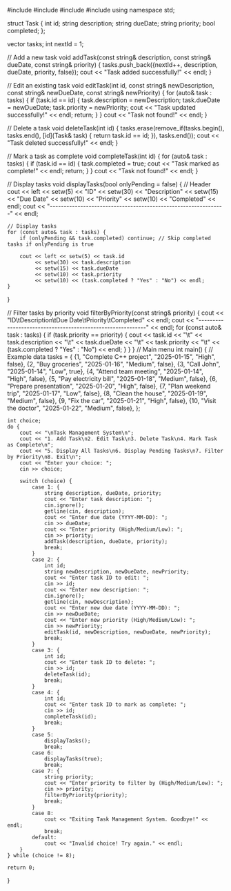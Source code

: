 #include <iostream>
#include <vector>
#include <algorithm>
#include <iomanip>
using namespace std;

struct Task {
    int id;
    string description;
    string dueDate;
    string priority;
    bool completed;
};

vector<Task> tasks;
int nextId = 1;

// Add a new task
void addTask(const string& description, const string& dueDate, const string& priority) {
    tasks.push_back({nextId++, description, dueDate, priority, false});
    cout << "Task added successfully!" << endl;
}

// Edit an existing task
void editTask(int id, const string& newDescription, const string& newDueDate, const string& newPriority) {
    for (auto& task : tasks) {
        if (task.id == id) {
            task.description = newDescription;
            task.dueDate = newDueDate;
            task.priority = newPriority;
            cout << "Task updated successfully!" << endl;
            return;
        }
    }
    cout << "Task not found!" << endl;
}

// Delete a task
void deleteTask(int id) {
    tasks.erase(remove_if(tasks.begin(), tasks.end(), [id](Task& task) {
        return task.id == id;
    }), tasks.end());
    cout << "Task deleted successfully!" << endl;
}

// Mark a task as complete
void completeTask(int id) {
    for (auto& task : tasks) {
        if (task.id == id) {
            task.completed = true;
            cout << "Task marked as complete!" << endl;
            return;
        }
    }
    cout << "Task not found!" << endl;
}

// Display tasks
void displayTasks(bool onlyPending = false) {
    // Header
    cout << left << setw(5) << "ID"
         << setw(30) << "Description"
         << setw(15) << "Due Date"
         << setw(10) << "Priority"
         << setw(10) << "Completed" << endl;
    cout << "---------------------------------------------------------------" << endl;

    // Display tasks
    for (const auto& task : tasks) {
        if (onlyPending && task.completed) continue; // Skip completed tasks if onlyPending is true

        cout << left << setw(5) << task.id
             << setw(30) << task.description
             << setw(15) << task.dueDate
             << setw(10) << task.priority
             << setw(10) << (task.completed ? "Yes" : "No") << endl;
    }
}

// Filter tasks by priority
void filterByPriority(const string& priority) {
    cout << "ID\tDescription\tDue Date\tPriority\tCompleted" << endl;
    cout << "-----------------------------------------------------------" << endl;
    for (const auto& task : tasks) {
        if (task.priority == priority) {
            cout << task.id << "\t" << task.description << "\t" << task.dueDate << "\t" << task.priority << "\t"
                 << (task.completed ? "Yes" : "No") << endl;
        }
    }
}
// Main menu
int main() {
    // Example data
    tasks = {
        {1, "Complete C++ project", "2025-01-15", "High", false},
        {2, "Buy groceries", "2025-01-16", "Medium", false},
        {3, "Call John", "2025-01-14", "Low", true},
        {4, "Attend team meeting", "2025-01-14", "High", false},
        {5, "Pay electricity bill", "2025-01-18", "Medium", false},
        {6, "Prepare presentation", "2025-01-20", "High", false},
        {7, "Plan weekend trip", "2025-01-17", "Low", false},
        {8, "Clean the house", "2025-01-19", "Medium", false},
        {9, "Fix the car", "2025-01-21", "High", false},
        {10, "Visit the doctor", "2025-01-22", "Medium", false},
    };

    int choice;
    do {
        cout << "\nTask Management System\n";
        cout << "1. Add Task\n2. Edit Task\n3. Delete Task\n4. Mark Task as Complete\n";
        cout << "5. Display All Tasks\n6. Display Pending Tasks\n7. Filter by Priority\n8. Exit\n";
        cout << "Enter your choice: ";
        cin >> choice;

        switch (choice) {
            case 1: {
                string description, dueDate, priority;
                cout << "Enter task description: ";
                cin.ignore();
                getline(cin, description);
                cout << "Enter due date (YYYY-MM-DD): ";
                cin >> dueDate;
                cout << "Enter priority (High/Medium/Low): ";
                cin >> priority;
                addTask(description, dueDate, priority);
                break;
            }
            case 2: {
                int id;
                string newDescription, newDueDate, newPriority;
                cout << "Enter task ID to edit: ";
                cin >> id;
                cout << "Enter new description: ";
                cin.ignore();
                getline(cin, newDescription);
                cout << "Enter new due date (YYYY-MM-DD): ";
                cin >> newDueDate;
                cout << "Enter new priority (High/Medium/Low): ";
                cin >> newPriority;
                editTask(id, newDescription, newDueDate, newPriority);
                break;
            }
            case 3: {
                int id;
                cout << "Enter task ID to delete: ";
                cin >> id;
                deleteTask(id);
                break;
            }
            case 4: {
                int id;
                cout << "Enter task ID to mark as complete: ";
                cin >> id;
                completeTask(id);
                break;
            }
            case 5:
                displayTasks();
                break;
            case 6:
                displayTasks(true);
                break;
            case 7: {
                string priority;
                cout << "Enter priority to filter by (High/Medium/Low): ";
                cin >> priority;
                filterByPriority(priority);
                break;
            }
            case 8:
                cout << "Exiting Task Management System. Goodbye!" << endl;
                break;
            default:
                cout << "Invalid choice! Try again." << endl;
        }
    } while (choice != 8);

    return 0;
}
